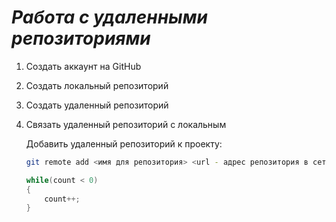 # ***Работа с удаленными репозиториями***

1. Создать аккаунт на GitHub
2. Создать локальный репозиторий
3. Создать удаленный репозиторий
4. Связать удаленный репозиторий с локальным

   Добавить удаленный репозиторий к проекту:
   ```Bash
   git remote add <имя для репозитория> <url - адрес репозитория в сети>
   ```
   ```Java
   while(count < 0)
   {
       count++;
   }
   ```
   
